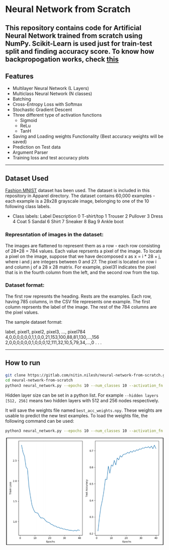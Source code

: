# Neural Network from Scratch
This repository contains code for Artificial Neural Network trained from scratch using NumPy. Scikit-Learn is used just for train-test split and finding accuracy score.
To know how backpropogation works, check [this](https://youtu.be/tIeHLnjs5U8)
---
## Features
- Multilayer Neural Network (L Layers)
- Multiclass Neural Network (N classes)
- Batching
- Cross-Entropy Loss with Softmax
- Stochastic Gradient Descent
- Three different type of activation functions
    * Sigmoid
    * ReLu
    * TanH
- Saving and Loading weights Functionality (Best accuracy weights will be saved)
- Prediction on Test data
- Argument Parser
- Training loss and test accuracy plots
---

## Dataset Used
[Fashion MNIST](https://github.com/zalandoresearch/fashion-mnist) dataset has been used. The dataset is included in this repository in Apparel directory.
The dataset contains 60,000 examples - each example is a 28x28 grayscale image, belonging to one of the 10 following class labels.
-    Class labels:
        Label	Description
            0 	T-shirt/top
            1	Trouser
            2	Pullover
            3	Dress
            4	Coat
            5	Sandal
            6	Shirt
            7	Sneaker
            8	Bag
            9	Ankle boot

### Represntation of images in the dataset:
The images are flattened to represent them as a row - each row consisting of 28*28 = 784 values. Each value reprsents a pixel of the image. To locate a pixel on the image, suppose that we have decomposed x as x = i * 28 + j, where i and j are integers between 0 and 27. The pixel is located on row i and column j of a 28 x 28 matrix. For example, pixel31 indicates the pixel that is in the fourth column from the left, and the second row from the top.

### Dataset format:
The first row represnts the heading. Rests are the examples.
Each row, having 785 columns, in the CSV file represents one example. The first column reprsents the label of the image. The rest of the 784 columns are the pixel values.
        
The sample dataset format:

label, pixel1, pixel2, pixel3, ..., pixel784
4,0,0,0,0,0,0,1,1,0,0,21,153,100,88,81,130,...,156
2,0,0,0,0,0,0,1,0,0,0,12,111,32,10,5,79,34,...,0
.
.
.

---
## How to run
```bash
git clone https://gitlab.com/nitin.nilesh/neural-network-from-scratch.git
cd neural-network-from-scratch
python3 neural_network.py --epochs 10 --num_classes 10 --activation_fn relu --hidden_layers [512, 256]
```
Hidden layer size can be set in a python list. For example ```--hidden layers [512, 256]``` means two hidden layers with 512 and 256 nodes respectively.

It will save the weights file named ```best_acc_weights.npy```. These weights are usable to predict the new test examples.
To load the weights file, the following command can be used:
```bash
python3 neural_network.py --epochs 10 --num_classes 10 --activation_fn relu --hidden_layers [512, 256] --weights best_acc_weights.npy
```
![Loss and Accuracy Plot](Images/loss_graph.png)
